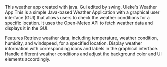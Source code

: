 This weather app created with java. Gui edited by swing. Uleke's Weather App
This is a simple Java-based Weather Application with a graphical user interface (GUI) that allows users to check the weather conditions for a specific location. It uses the Open-Meteo API to fetch weather data and displays it in the GUI.

Features
Retrieve weather data, including temperature, weather condition, humidity, and windspeed, for a specified location.
Display weather information with corresponding icons and labels in the graphical interface.
Handle different weather conditions and adjust the background color and UI elements accordingly. 
